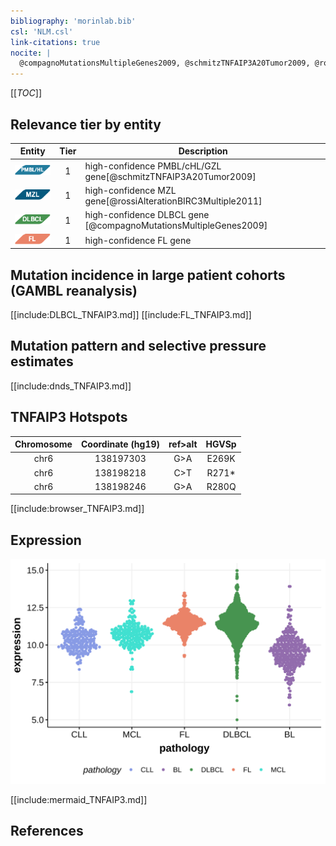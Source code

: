 ```yaml
---
bibliography: 'morinlab.bib'
csl: 'NLM.csl'
link-citations: true
nocite: |
  @compagnoMutationsMultipleGenes2009, @schmitzTNFAIP3A20Tumor2009, @rossiAlterationBIRC3Multiple2011, 
---
```

[[_TOC_]]


## Relevance tier by entity

|Entity|Tier|Description                           |
|:------:|:----:|--------------------------------------|
|![PMBL](images/icons/PMBL_tier1.png)|1|high-confidence PMBL/cHL/GZL gene[@schmitzTNFAIP3A20Tumor2009]|
|![MZL](images/icons/MZL_tier1.png)|1|high-confidence MZL gene[@rossiAlterationBIRC3Multiple2011]|
|![DLBCL](images/icons/DLBCL_tier1.png) |1   |high-confidence DLBCL gene            [@compagnoMutationsMultipleGenes2009]|
|![FL](images/icons/FL_tier1.png)    |1   |high-confidence FL gene               |

## Mutation incidence in large patient cohorts (GAMBL reanalysis)

[[include:DLBCL_TNFAIP3.md]]
[[include:FL_TNFAIP3.md]]

## Mutation pattern and selective pressure estimates

[[include:dnds_TNFAIP3.md]]

## TNFAIP3 Hotspots

| Chromosome |Coordinate (hg19) | ref>alt | HGVSp | 
 | :---:| :---: | :--: | :---: |
| chr6 | 138197303 | G>A | E269K |
| chr6 | 138198218 | C>T | R271* |
| chr6 | 138198246 | G>A | R280Q |

[[include:browser_TNFAIP3.md]]

## Expression

![](images/gene_expression/TNFAIP3_by_pathology.svg)

[[include:mermaid_TNFAIP3.md]]

## References
<!-- ORIGIN: rossiAlterationBIRC3Multiple2011a -->
<!-- PMBL: schmitzTNFAIP3A20Tumor2009a -->
<!-- DLBCL: compagnoMutationsMultipleGenes2009a -->
<!-- MZL: rossiAlterationBIRC3Multiple2011a -->
